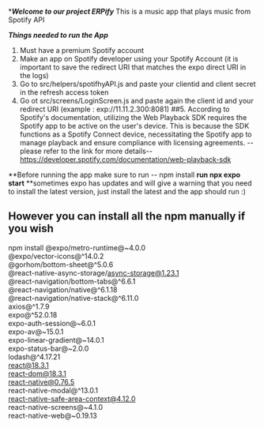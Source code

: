 ****Welcome to our project ERPify***
This is a music app that plays music from Spotify API

***Things needed to run the App***
1. Must have a premium Spotify account
2. Make an app on Spotify developer using your Spotify Account (it is important to save the redirect URI that matches the expo direct URI in the logs)
3. Go to src/helpers/spotifhyAPI.js and paste your clientid and client secret in the refresh access token
4. Go ot src/screens/LoginScreen.js and paste again the client id and your redirect URI (example : exp://11.11.2.300:8081)
##5. According to Spotify's documentation, utilizing the Web Playback SDK requires the Spotify app to be active on the user's device. This is because the SDK functions as a Spotify Connect device, necessitating the Spotify app to manage playback and ensure compliance with licensing agreements. -- please refer to the link for more details-- https://developer.spotify.com/documentation/web-playback-sdk
   

**Before running the app make sure to run -- npm install
**run npx expo start**
**sometimes expo has updates and will give a warning that you need to install the latest version, just install the latest and the app should run :)

## However you can install all the npm manually if you wish
npm install @expo/metro-runtime@~4.0.0 \
@expo/vector-icons@^14.0.2 \
@gorhom/bottom-sheet@^5.0.6 \
@react-native-async-storage/async-storage@1.23.1 \
@react-navigation/bottom-tabs@^6.6.1 \
@react-navigation/native@^6.1.18 \
@react-navigation/native-stack@^6.11.0 \
axios@^1.7.9 \
expo@^52.0.18 \
expo-auth-session@~6.0.1 \
expo-av@~15.0.1 \
expo-linear-gradient@~14.0.1 \
expo-status-bar@~2.0.0 \
lodash@^4.17.21 \
react@18.3.1 \
react-dom@18.3.1 \
react-native@0.76.5 \
react-native-modal@^13.0.1 \
react-native-safe-area-context@4.12.0 \
react-native-screens@~4.1.0 \
react-native-web@~0.19.13


